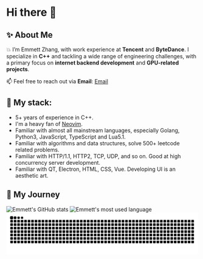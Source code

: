 # Hi there 👋
✨ **About Me**
---
💥 I’m Emmett Zhang, with work experience at **Tencent** and **ByteDance**. I specialize in **C++** and tackling a wide range of engineering challenges, with a primary focus on **internet backend development** and **GPU-related projects**.

📫  Feel free to reach out via **Email**: [Email](emmettzhang2020@outlook.com)


🎃 My stack:
---
- 5+ years of experience in C++.
- I'm a heavy fan of [Neovim](https://github.com/neovim/neovim).
- Familiar with almost all mainstream languages, especially Golang, Python3, JavaScript, TypeScript and Lua5.1.
- Familiar with algorithms and data structures, solve 500+ leetcode related problems.
- Familiar with HTTP/1.1, HTTP2, TCP, UDP, and so on. Good at high concurrency server development.
- Familiar with QT, Electron, HTML, CSS, Vue. Developing UI is an aesthetic art.

👾 My Journey
---

![Emmett's GitHub stats](https://github-readme-stats.vercel.app/api?username=emmett2020&theme=shadow_red&show_icons=true)
![Emmett's most used language](https://github-readme-stats.vercel.app/api/top-langs/?username=emmett2020)
![Snake animation](https://raw.githubusercontent.com/emmett2020/emmett2020/output/github-contribution-grid-snake.svg)

